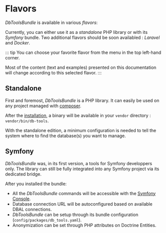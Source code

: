 # Flavors

*DbToolsBundle* is available in various *flavors*:

<FlavorSwitcher />

Currently, you can either use it as a *standalone* PHP library or with its *Symfony* bundle. Two
additional flavors should be soon availabled : *Laravel* and *Docker*.

::: tip
You can choose your favorite flavor from the menu in the top left-hand corner.

Most of the content (text and examples) presented on this documentation will change according
to this selected flavor.
:::

## Standalone

First and foremost, *DbToolsBundle* is a PHP library. It can easily be used on any project managed
with [composer](https://getcomposer.org).

After the [installation](/getting-started/installation), a binary will be available in
your `vendor` directory : `vendor/bin/db-tools`.

With the standalone edition, a minimum configuration is needed to tell the system where
to find the database(s) you want to manage.

## Symfony

*DbToolsBundle* was, in its first version, a tools for Symfony developpers only. The library can still
be fully integrated into any Symfony project via its dedicated bridge.

After you installed the bundle:
* All the *DbToolsBundle* commands will be accessible with
  the [Symfony Console](https://symfony.com/doc/current/components/console.html).
* Database connection URL will be autoconfigured based on available DBAL connections.
* *DbToolsBundle* can be setup through its bundle configuration (`config/packages/db_tools.yaml`).
* Anonymization can be set through PHP attributes on Doctrine Entities.
